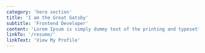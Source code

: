 ```yaml
---
category: 'hero section'
title: 'I am the Great Gatsby'
subtitle: 'Frontend Developer'
content: 'Lorem Ipsum is simply dummy text of the printing and typesetting industry. Lorem Ipsum has been the industry standard dummy text ever since the 1500s, when an unknown printer took a galley of type and scrambled it to make a type specimen book.'
linkTo: '/resume/'
linkText: 'View My Profile'
---
```

